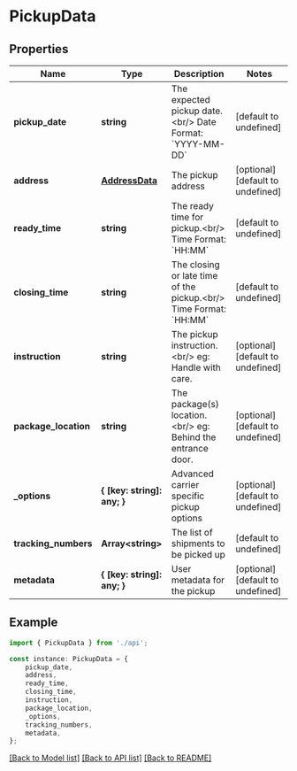# PickupData


## Properties

Name | Type | Description | Notes
------------ | ------------- | ------------- | -------------
**pickup_date** | **string** | The expected pickup date.&lt;br/&gt;         Date Format: &#x60;YYYY-MM-DD&#x60;          | [default to undefined]
**address** | [**AddressData**](AddressData.md) | The pickup address | [optional] [default to undefined]
**ready_time** | **string** | The ready time for pickup.&lt;br/&gt;         Time Format: &#x60;HH:MM&#x60;          | [default to undefined]
**closing_time** | **string** | The closing or late time of the pickup.&lt;br/&gt;         Time Format: &#x60;HH:MM&#x60;          | [default to undefined]
**instruction** | **string** | The pickup instruction.&lt;br/&gt;         eg: Handle with care.          | [optional] [default to undefined]
**package_location** | **string** | The package(s) location.&lt;br/&gt;         eg: Behind the entrance door.          | [optional] [default to undefined]
**_options** | **{ [key: string]: any; }** | Advanced carrier specific pickup options | [optional] [default to undefined]
**tracking_numbers** | **Array&lt;string&gt;** | The list of shipments to be picked up | [default to undefined]
**metadata** | **{ [key: string]: any; }** | User metadata for the pickup | [optional] [default to undefined]

## Example

```typescript
import { PickupData } from './api';

const instance: PickupData = {
    pickup_date,
    address,
    ready_time,
    closing_time,
    instruction,
    package_location,
    _options,
    tracking_numbers,
    metadata,
};
```

[[Back to Model list]](../README.md#documentation-for-models) [[Back to API list]](../README.md#documentation-for-api-endpoints) [[Back to README]](../README.md)

